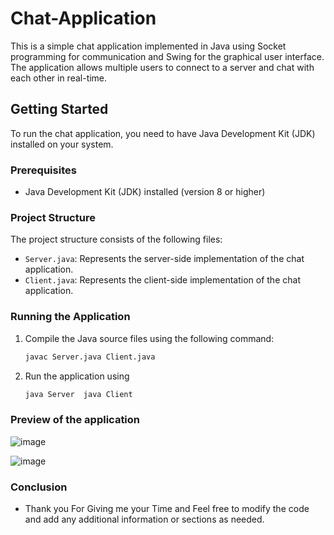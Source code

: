 # Chat-Application

This is a simple chat application implemented in Java using Socket programming for communication and Swing for the graphical user interface. The application allows multiple users to connect to a server and chat with each other in real-time.

## Getting Started

To run the chat application, you need to have Java Development Kit (JDK) installed on your system.

### Prerequisites

- Java Development Kit (JDK) installed (version 8 or higher)

### Project Structure

The project structure consists of the following files:

- `Server.java`: Represents the server-side implementation of the chat application.
- `Client.java`: Represents the client-side implementation of the chat application.

### Running the Application

1. Compile the Java source files using the following command:

   ```bash
   javac Server.java Client.java 
2. Run the application using
    ```bash
   java Server  java Client

### Preview of the application 

![image](https://github.com/vaishnavi-4102/Chat-Application/assets/94067180/325a4487-8b7e-4246-9320-4211a32862cb)

![image](https://github.com/vaishnavi-4102/Chat-Application/assets/94067180/91b64697-ec51-4c8d-b164-f2f9cfe4e0d0)


### Conclusion 

- Thank you For Giving me your Time and Feel free to modify the code and add any additional information or sections as needed.
